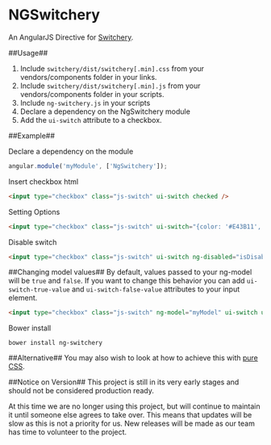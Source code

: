 NGSwitchery
===========

An AngularJS Directive for [Switchery](http://abpetkov.github.io/switchery/).

##Usage##

1. Include `switchery/dist/switchery[.min].css` from your vendors/components folder in your links.
2. Include `switchery/dist/switchery[.min].js` from your vendors/components folder in your scripts.
3. Include `ng-switchery.js` in your scripts
4. Declare a dependency on the NgSwitchery module
5. Add the `ui-switch` attribute to a checkbox.

##Example##

Declare a dependency on the module
```javascript
angular.module('myModule', ['NgSwitchery']);
```

Insert checkbox html
```html
<input type="checkbox" class="js-switch" ui-switch checked />
```

Setting Options
```html
<input type="checkbox" class="js-switch" ui-switch="{color: '#E43B11', secondaryColor: '#F89279'}" />
```

Disable switch
```html
<input type="checkbox" class="js-switch" ui-switch ng-disabled="isDisabled" />
```

##Changing model values##
By default, values passed to your ng-model will be `true` and `false`.
If you want to change this behavior you can add `ui-switch-true-value` and `ui-switch-false-value` attributes to your input element.
```html
<input type="checkbox" class="js-switch" ng-model="myModel" ui-switch ui-switch-true-value="1" ui-switch-false-value="0" />
```

Bower install
```
bower install ng-switchery
```

##Alternative##
You may also wish to look at how to achieve this with [pure CSS](https://github.com/abpetkov/switchery/issues/13).

##Notice on Version##
This project is still in its very early stages and should not be considered production ready.

At this time we are no longer using this project, but will continue to maintain it until someone else agrees to take over. This means that updates will be slow as this is not a priority for us. New releases will be made as our team has time to volunteer to the project.
